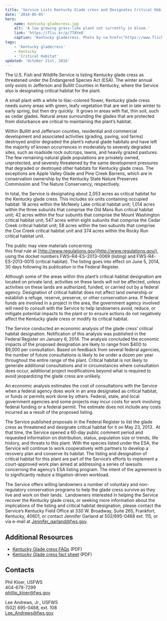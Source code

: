 ```yaml
---
title: 'Service Lists Kentucky Glade cress and Designates Critical Habitat'
date: '2014-05-05'
hero:
    name: kentucky-gladecress.jpg
    alt: 'A low growing grass-like plant not currently in bloom.'
    link: 'https://flic.kr/p/7TAYe8'
    caption: 'Kentucky gladecress. Photo by <a href=\"https://www.flickr.com/photos/btsiders/\" target=\"_blank\">Bryan Siders</a> <a href=\"https://creativecommons.org/licenses/by/2.0/\" target=\"_blank\">CC BY 2.0</a>.'
tags:
    - 'Kentucky gladecress'
    - Kentucky
    - 'Critical Habitat'
updated: 'October 21st, 2016'
---
```


The U.S. Fish and Wildlife Service is listing Kentucky glade cress as threatened under the Endangered Species Act (ESA). The winter annual only exists in Jefferson and Bullitt Counties in Kentucky, where the Service also is designating critical habitat for the plant.

A small plant with a white to lilac-colored flower, Kentucky glade cress needs sunny areas with green, leafy vegetation that are wet in late winter to early spring, but then dry quickly.  It grows in areas with flat, thin soil, such as cedar glades. Natural areas surrounding the glades that are protected from disturbance are critical to maintaining the plant’s habitat.

Within Bullitt and Jefferson counties, residential and commercial development and associated activities (grading, paving, sod farms) destroyed and/or degraded the plant’s natural glade habitats and have left the majority of known occurrences in moderately to severely degraded sites, such as roadside rock outcrops, lawns, and heavily grazed pastures. The few remaining natural glade populations are privately owned, unprotected, and severely threatened by the same development pressures that degraded or destroyed other habitats for Kentucky glade cress. The exceptions are Apple Valley Glade and Pine Creek Barrens, which are in conservation ownership by the Kentucky State Nature Preserves Commission and The Nature Conservancy, respectively.

In total, the Service is designating about 2,053 acres as critical habitat for the Kentucky glade cress. This includes six units containing occupied habitat: 18 acres within the McNeely Lake critical habitat unit; 1,014 acres within the three subunits that comprise the Old Mans Run critical habitat unit; 42 acres within the four subunits that comprise the Mount Washington critical habitat unit; 547 acres within eight subunits that comprise the Cedar Creek critical habitat unit; 58 acres within the two subunits that comprise the Cox Creek critical habitat unit and 374 acres within the Rocky Run critical habitat unit.

The public may view materials concerning this final rule at [http://www.regulations.gov](http://www.regulations.gov/), using the docket numbers FWS–R4–ES–2013–0069 (listing) and FWS-R4-ES-2013-0015 (critical habitat). The listing goes into effect on June 5, 2014, 30 days following its publication in the Federal Register.

Although some of the areas within this plant’s critical habitat designation are located on private land, activities on these lands will not be affected, unless activities on these lands are authorized, funded, or carried out by a federal agency. Designation of critical habitat does not affect land ownership or establish a refuge, reserve, preserve, or other conservation area. If federal funds are involved in a project in the area, the government agency involved will need to consult with the Service to help landowners avoid, reduce, or mitigate potential impacts to the plant or to ensure actions do not negatively affect the Kentucky glade cress or modify its critical habitat.

The Service conducted an economic analysis of the glade cress’ critical habitat designation. Notification of this analysis was published in the Federal Register on January 6, 2014\. The analysis concluded the economic impacts of the proposed designation are likely to range from $400 to $9,000 per consultation. Based on feedback from several federal agencies, the number of future consultations is likely to be under a dozen per year throughout the entire range of the plant. Critical habitat is not likely to generate additional consultations and in circumstances where consultation does occur, additional project modifications beyond what is required to avoid jeopardizing the glade cress are unlikely.

An economic analysis estimates the cost of consultations with the Service when a federal agency does work in an area designated as critical habitat, or funds or permits work done by others. Federal, state, and local government agencies and some projects may incur costs for work involving federal funding or a federal permit. The estimate does not include any costs incurred as a result of the proposed listing.

The Service published proposals in the Federal Register to list the glade cress as threatened and designate critical habitat for it on May 23, 2013.  At that time, the Service opened a 60-day public comment period and requested information on distribution, status, population size or trends, life history, and threats to this plant. With the species listed under the ESA, the Service will continue to work cooperatively with partners to develop a recovery plan and conserve its habitat. The listing and designation of critical habitat for this plant are part of the Service’s efforts to implement a court-approved work plan aimed at addressing a series of lawsuits concerning the agency’s ESA listing program. The intent of the agreement is to significantly reduce a litigation-driven workload.

The Service offers willing landowners a number of voluntary and non-regulatory conservation programs to help the glade cress survive as they live and work on their lands.  Landowners interested in helping the Service recover the Kentucky glade cress, or seeking more information about the implications of the listing and critical habitat designation, please contact the Service’s Kentucky Field Office at 330 W. Broadway, Suite 265, Frankfort, Kentucky, 40601, or contact Jennifer Garland at 502/695-0468 ext. 115, or via e-mail at [Jennifer_garland@fws.gov](https://mail.google.com/mail/?view=cm&fs=1&tf=1&to=Jennifer_garland@fws.gov).

## Additional Resources

- [Kentucky Glade cress FAQs](http://www.fws.gov/southeast/news/2014/KY_Glade_Cress_FAQ.pdf) (PDF)
- [Kentucky Glade cress fact sheet](http://www.fws.gov/southeast/news/2014/KentuckyGladeCress-052014.pdf) (PDF)

## Contacts

Phil Kloer, USFWS  
404-679-7299  
[phillip_kloer@fws.gov](mailto:phillip_kloer@fws.gov)

Lee Andrews, Jr., USFWS  
(502) 695-0468, ext. 108  
[Lee_Andrews@fws.gov](https://mail.google.com/mail/?view=cm&fs=1&tf=1&to=Lee_Andrews@fws.gov)
